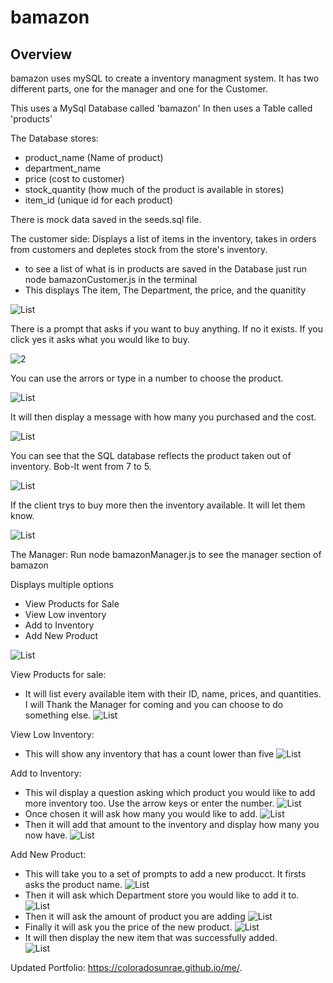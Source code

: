 # bamazon

## Overview

bamazon uses mySQL to create a inventory managment system. It has two different parts, one for the manager and one for the Customer. 

This uses a MySql Database called 'bamazon'
In then uses a Table called 'products'

The Database stores:
   * product_name (Name of product)
   * department_name
   * price (cost to customer)
   * stock_quantity (how much of the product is available in stores)
   * item_id (unique id for each product)

There is mock data saved in the seeds.sql file. 

The customer side: 
Displays a list of items in the inventory, takes in orders from customers and depletes stock from the store's inventory. 

- to see a list of what is in products are saved in the Database just run node bamazonCustomer.js in the terminal 
- This displays The item, The Department, the price, and the quanitity 

![List](images/Image.png)

There is a prompt that asks if you want to buy anything. If no it exists. 
If you click yes it asks what you would like to buy.

![2](images/Image1.png)

You can use the arrors or type in a number to choose the product. 

![List](images/Image2.png)

It will then display a message with how many you purchased and the cost. 

![List](images/Image3.png)

You can see that the SQL database reflects the product taken out of inventory. Bob-It went from 7 to 5. 

![List](images/Image4.png)

If the client trys to buy more then the inventory available. It will let them know.

![List](images/Image5.png)

The Manager: 
Run node bamazonManager.js to see the manager section of bamazon

Displays multiple options 
 * View Products for Sale
 * View Low inventory
 * Add to Inventory
 * Add New Product

 ![List](images/Image6.png)

View Products for sale: 
- It will list every available item with their ID, name, prices, and quantities. I will Thank the Manager for coming and you can choose to do something else. 
 ![List](images/Image7.png)

View Low Inventory: 
- This will show any inventory that has a count lower than five 
 ![List](images/Image8.png)

Add to Inventory: 
- This wil display a question asking which product you would like to add more inventory too. Use the arrow keys or enter the number. 
 ![List](images/Image9.png)
 - Once chosen it will ask how many you would like to add. 
  ![List](images/Image10.png)
  - Then it will add that amount to the inventory and display how many you now have.
   ![List](images/Image11.png)

Add New Product: 
- This will take you to a set of prompts to add a new producct. It firsts asks the product name.
 ![List](images/Image12.png)
 - Then it will ask which Department store you would like to add it to.
 ![List](images/Image13.png)
  - Then it will ask the amount of product you are adding
 ![List](images/Image14.png)
   - Finally it will ask you the price of the new product. 
 ![List](images/Image15.png)
 - It will then display the new item that was successfully added.  
 ![List](images/Image16.png)

Updated Portfolio:
https://coloradosunrae.github.io/me/.
